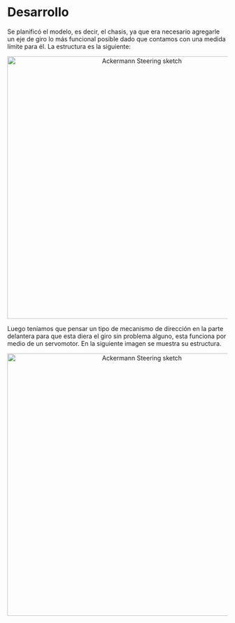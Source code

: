 <h1>Desarrollo</h1>
<p>Se planificó el modelo, es decir, el chasis, ya que era necesario agregarle un eje de giro lo más funcional posible dado que contamos con una medida límite para él. La estructura es la siguiente:</p>

 <p align="center">
  <img src="https://github.com/MVP-16/MVP_FTR/blob/main/Fotos/img1.jpeg?raw=true" alt="Ackermann Steering sketch" width="600" />
</p>

<p>Luego teníamos que pensar un tipo de mecanismo de dirección en la parte delantera para que esta diera el giro sin problema alguno, esta funciona por medio de un servomotor. En la siguiente imagen se muestra su estructura.</p>

 <p align="center">
  <img src="https://github.com/MVP-16/MVP_FTR/blob/main/Desarrollo/img2.jpeg" alt="Ackermann Steering sketch" width="600" />
</p>
